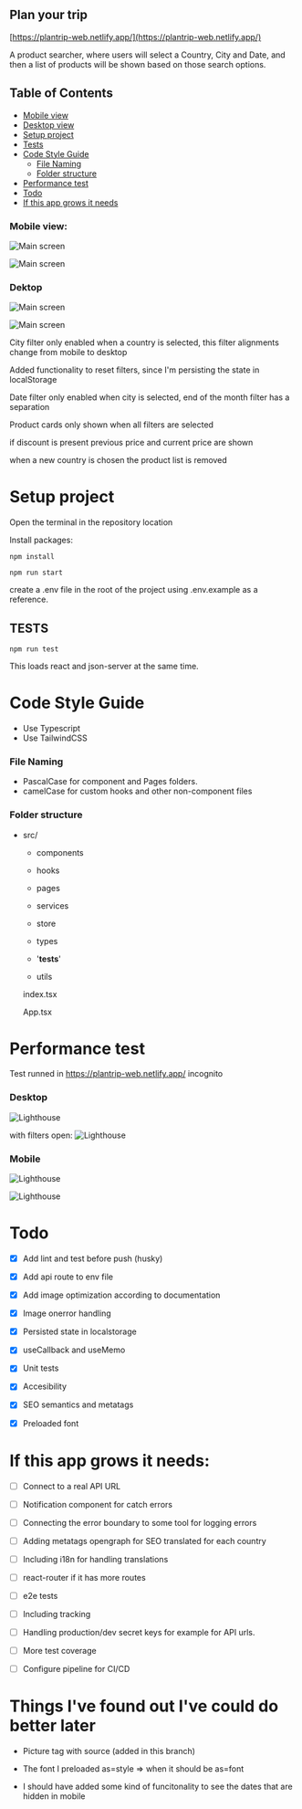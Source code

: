 ## Plan your trip

[https://plantrip-web.netlify.app/](https://plantrip-web.netlify.app/)

A product searcher, where users will select a Country, City and Date, and then a list of products will be shown based on those search options.

## Table of Contents

- [Mobile view](#mobile-view)
- [Desktop view](#desktop)
- [Setup project](#setup-project)
- [Tests](#tests)
- [Code Style Guide](#code-style-guide)
  - [File Naming](#file-naming)
  - [Folder structure](#folder-structure)
- [Performance test](#performance-test)
- [Todo](#todo)
- [If this app grows it needs](#if-this-app-grows-it-needs)

### Mobile view:

![Main screen](public/initialscreen.png 'Home screen')

![Main screen](public/products.png 'Screen filtered screen')

### Dektop

![Main screen](public/desktop-initial.png 'Home screen')

![Main screen](public/desktop-filtered.png 'Screen filtered screen')

City filter only enabled when a country is selected, this filter alignments change from mobile to desktop

Added functionality to reset filters, since I'm persisting the state in localStorage

Date filter only enabled when city is selected, end of the month filter has a separation

Product cards only shown when all filters are selected

if discount is present previous price and current price are shown

when a new country is chosen the product list is removed

# Setup project

Open the terminal in the repository location

Install packages:

`npm install`

`npm run start`

create a .env file in the root of the project using .env.example as a reference.

## TESTS

`npm run test`

This loads react and json-server at the same time.

# Code Style Guide

- Use Typescript
- Use TailwindCSS

### File Naming

- PascalCase for component and Pages folders.
- camelCase for custom hooks and other non-component files

### Folder structure

- src/

  - components

  - hooks

  - pages

  - services

  - store

  - types

  - '**tests**'

  - utils

  index.tsx

  App.tsx

# Performance test

Test runned in https://plantrip-web.netlify.app/ incognito

### Desktop

![Lighthouse](public/perf-desk.png 'Lighthouse')

with filters open:
![Lighthouse](public//desktop-performance.png 'Lighthouse')

### Mobile

![Lighthouse](public/perf-mob.png 'Lighthouse')

![Lighthouse](public/mobile-performance.png 'Lighthouse')

# Todo

- [x] Add lint and test before push (husky)

- [x] Add api route to env file

- [x] Add image optimization according to documentation

- [x] Image onerror handling

- [x] Persisted state in localstorage

- [x] useCallback and useMemo

- [x] Unit tests

- [x] Accesibility

- [x] SEO semantics and metatags

- [x] Preloaded font

# If this app grows it needs:

- [ ] Connect to a real API URL

- [ ] Notification component for catch errors

- [ ] Connecting the error boundary to some tool for logging errors

- [ ] Adding metatags opengraph for SEO translated for each country

- [ ] Including i18n for handling translations

- [ ] react-router if it has more routes

- [ ] e2e tests

- [ ] Including tracking

- [ ] Handling production/dev secret keys for example for API urls.

- [ ] More test coverage

- [ ] Configure pipeline for CI/CD

# Things I've found out I've could do better later

- Picture tag with source (added in this branch)

- The font I preloaded as=style => when it should be as=font

- I should have added some kind of funcitonality to see the dates that are hidden in mobile
